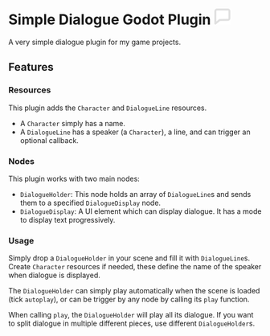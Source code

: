 # Simple Dialogue Godot Plugin <img src="icon.svg" width="32" />

A very simple dialogue plugin for my game projects.

## Features

### Resources

This plugin adds the `Character` and `DialogueLine` resources.

- A `Character` simply has a name.
- A `DialogueLine` has a speaker (a `Character`), a line, and can trigger an
  optional callback.
  
### Nodes

This plugin works with two main nodes:

- `DialogueHolder`: This node holds an array of `DialogueLine`s and sends them
  to a specified `DialogueDisplay` node.
- `DialogueDisplay`: A UI element which can display dialogue. It has a mode to
  display text progressively.

### Usage

Simply drop a `DialogueHolder` in your scene and fill it with `DialogueLine`s.
Create `Character` resources if needed, these define the name of the speaker
when dialogue is displayed.

The `DialogueHolder` can simply play automatically when the scene is loaded
(tick `autoplay`), or can be trigger by any node by calling its `play`
function.

When calling `play`, the `DialogueHolder` will play all its dialogue. If you
want to split dialogue in multiple different pieces, use different
`DialogueHolder`s.
